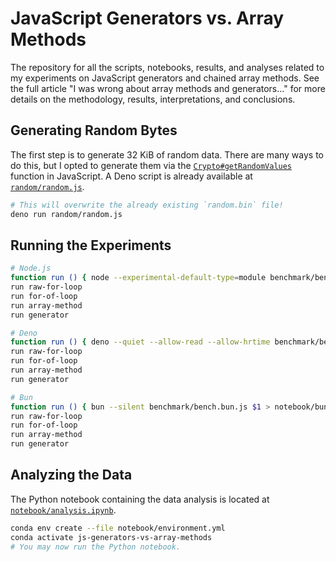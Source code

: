 # JavaScript Generators vs. Array Methods

<!-- TODO: add link to the article -->

The repository for all the scripts, notebooks, results, and analyses related to my experiments on JavaScript generators and chained array methods. See the full article "I was wrong about array methods and generators..." for more details on the methodology, results, interpretations, and conclusions.

## Generating Random Bytes

The first step is to generate 32 KiB of random data. There are many ways to do this, but I opted to generate them via the [`Crypto#getRandomValues`] function in JavaScript. A Deno script is already available at [`random/random.js`].

[`Crypto#getRandomValues`]: https://developer.mozilla.org/en-US/docs/Web/API/Crypto/getRandomValues
[`random/random.js`]: random/random.js

```bash
# This will overwrite the already existing `random.bin` file!
deno run random/random.js
```

## Running the Experiments

```bash
# Node.js
function run () { node --experimental-default-type=module benchmark/bench.node.js $1 > notebook/node/$1.csv; }
run raw-for-loop
run for-of-loop
run array-method
run generator
```

```bash
# Deno
function run () { deno --quiet --allow-read --allow-hrtime benchmark/bench.deno.js -- $1 > notebook/deno/$1.csv; }
run raw-for-loop
run for-of-loop
run array-method
run generator
```

```bash
# Bun
function run () { bun --silent benchmark/bench.bun.js $1 > notebook/bun/$1.csv; }
run raw-for-loop
run for-of-loop
run array-method
run generator
```

## Analyzing the Data

The Python notebook containing the data analysis is located at [`notebook/analysis.ipynb`].

[`notebook/analysis.ipynb`]: notebook/analysis.ipynb

```bash
conda env create --file notebook/environment.yml
conda activate js-generators-vs-array-methods
# You may now run the Python notebook.
```
